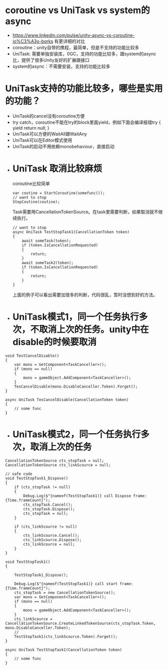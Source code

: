 # coroutine vs UniTask vs system的async
- https://www.linkedin.com/pulse/unity-async-vs-coroutine-jo%C3%A3o-borks 有更详细的对比
- coroutine：unity自带的携程，最简单，但是不支持的功能比较多
- UniTask: 需要单独安装库，0GC，支持的功能比较多，跟system的async比，提供了很多Unity友好的扩展跟接口
- system的async：不需要安装，支持的功能比较多
# UniTask支持的功能比较多，哪些是实用的功能？
- UniTask的cancel没有coroutine方便
- try catch，coroutine不能在try的block里面yield，例如下面会编译报错try { yield return null; }
- UniTask可以方便的WaitAll跟WaitAny
- UniTask可以在Editor模式使用
- UniTask的启动不用依赖monobehaviour，直接启动
- # UniTask 取消比较麻烦
  coroutine比较简单
  ```
  var coutine = StartCoroutine(somefunc());
  // want to stop
  StopCoutine(coutine);
  ```
  Task需要用CancellationTokenSource。在task里需要判断，如果取消就不继续执行。
    ```
  // want to stop
    async UniTask TestStopTask1(CancellationToken token)
    {
        await someTask(token);
        if (token.IsCancellationRequested)
        {
            return;
        }
        await someTask2(token);
        if (token.IsCancellationRequested)
        {
            return;
        }
    }
  ```
  上面的例子可以看出需要加很多的判断，代码很乱，暂时没想到好的方法。
- # UniTask模式1，同一个任务执行多次，不取消上次的任务。unity中在disable的时候要取消
```
void TestCancelDisable()
{
	var mono = GetComponent<TaskCanceller>();
	if (mono == null)
	{
		mono = gameObject.AddComponent<TaskCanceller>();
	}
	TesCancelDisable(mono.DisableCanceller.Token).Forget();
}

async UniTask TesCancelDisable(CancellationToken token)
{
	// some func
}
```
- # UniTask模式2，同一个任务执行多次，取消上次的任务
```
CancellationTokenSource cts_stopTask = null;
CancellationTokenSource cts_linkScource = null;

// safe code
void TestStopTask1_Dispose()
{
	if (cts_stopTask != null)
	{
		Debug.Log($"{nameof(TestStopTask1)} call Dispose frame: {Time.frameCount}");
		cts_stopTask.Cancel();
		cts_stopTask.Dispose();
		cts_stopTask = null;
	}

	if (cts_linkScource != null)
	{
		cts_linkScource.Cancel();
		cts_linkScource.Dispose();
		cts_linkScource = null;
	}
}

void TestStopTask1()
{

	TestStopTask1_Dispose();

	Debug.Log($"{nameof(TestStopTask1)} call start frame: {Time.frameCount}");
	cts_stopTask = new CancellationTokenSource();
	var mono = GetComponent<TaskCanceller>();
	if (mono == null)
	{
		mono = gameObject.AddComponent<TaskCanceller>();
	}
	cts_linkScource = CancellationTokenSource.CreateLinkedTokenSource(cts_stopTask.Token, mono.DisableCanceller.Token);
	//
	TestStopTask1(cts_linkScource.Token).Forget();
}

async UniTask TestStopTask1(CancellationToken token)
{
	// some func
}
```